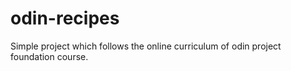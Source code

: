 # odin-recipes
Simple project which follows the online curriculum of odin project foundation course.
